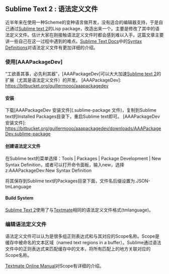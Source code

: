 ## Sublime Text 2 : 语法定义文件

近半年来在使用一种Scheme的变种语言做开发，没有适合的编辑器支持，于是自己通过[Sublime text 2]的Lisp package，改造出来一个。主要是修改了其中的语法定义文件。估计大家在刚接触语法定义文件时都会感到难以入手。这篇文章主要讲一些自己在这一过程中遇到的难点。[Sublime Text Docs]中的[Syntax Definitions]对语法定义文件有更加详细的介绍。

[Sublime text 2]: http://www.sublimetext.com/2
[Sublime Text Docs]: http://docs.sublimetext.info/en/latest/index.html
[Syntax Definitions]: http://docs.sublimetext.info/en/latest/extensibility/syntaxdefs.html

### 使用[AAAPackageDev]

“工欲善其事，必先利其器”，[AAAPackageDev]可以大大加速[Sublime text 2]的扩展（尤其是语法定义文件）的开发。
[AAAPackageDev]: https://bitbucket.org/guillermooo/aaapackagedev

#### 安装

下载[AAAPackageDev 安装文件](.sublime-package 文件)，复制到Sublime text的Installed Packages目录下，重启Sublime text即可。
[AAAPackageDev 安装文件]: https://bitbucket.org/guillermooo/aaapackagedev/downloads/AAAPackageDev.sublime-package

#### 创建语法定义文件

在Sublime text的菜单选择：Tools | Packages | Package Development | New Syntax Definition，或者可以打开命令面板，输入new，选择z:AAAPackageDev:New Syntax Definition

将其保存到Sublime text的Packages目录下面，文件名后缀设置为.JSON-tmLanguage

#### Build System

[Sublime Text 2]使用了与[Textmate]相同的语法定义文件格式(tmlanguage)。

### 编辑语法定义文件

语法定义文件可以认为是很多组正则表达式和与其对应的Scope名称。Scope是缓存中被命名的文本区域（named text regions in a buffer）。Sublime通过语法文件中的正则表达式来匹配缓存中的文本，将所有匹配上的地方关联对应的Scope名称。

[Textmate Online Manual]对Scope有详细的介绍。

[Textmate Online Manual]: http://manual.macromates.com/en/scope_selectors#scope_selectors

[Textmate]: http://macromates.com/




